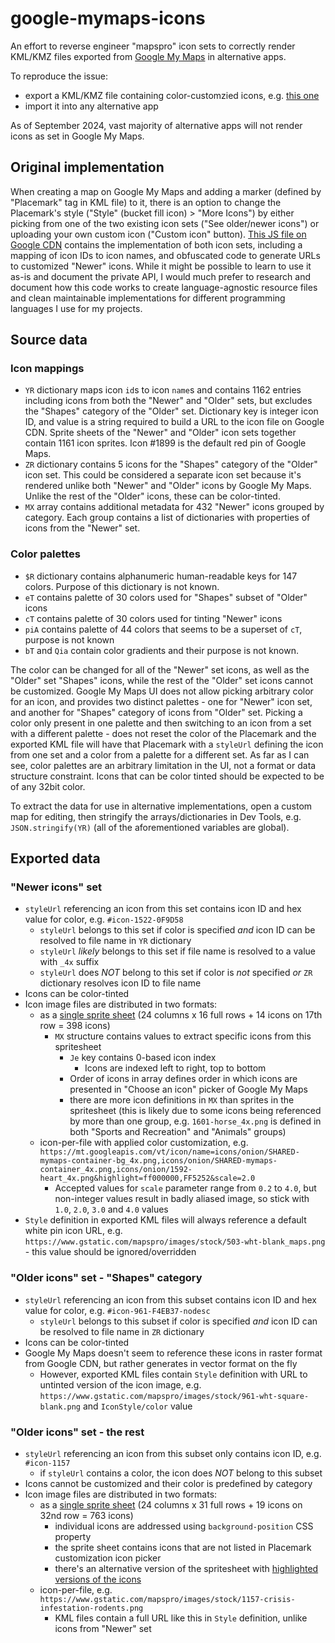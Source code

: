 # google-mymaps-icons

An effort to reverse engineer "mapspro" icon sets to correctly render KML/KMZ files exported from [Google My Maps](https://www.google.com/maps/d/) in alternative apps.

To reproduce the issue:

- export a KML/KMZ file containing color-customzied icons, e.g. [this one](https://www.google.com/maps/d/viewer?mid=1JKBG5M29xZP_Gl6QU4tQIeUD6MI&ll=55.5069850610042%2C25.60861000000001&z=15)
- import it into any alternative app

As of September 2024, vast majority of alternative apps will not render icons as set in Google My Maps.

## Original implementation

When creating a map on Google My Maps and adding a marker (defined by "Placemark" tag in KML file) to it, there is an option to change the Placemark's style ("Style" (bucket fill icon) > "More Icons") by either picking from one of the two existing icon sets ("See older/newer icons") or uploading your own custom icon ("Custom icon" button).
[This JS file on Google CDN](https://www.gstatic.com/mapspro/_/js/k=mapspro.mpid.en.htXxPIs22WQ.O/am=ACA/d=1/rs=ABjfnFWhAWDidD1z7xlmxZOQklbHy3456Q/m=mp_base,mp_edit) contains the implementation of both icon sets, including a mapping of icon IDs to icon names, and obfuscated code to generate URLs to customized "Newer" icons. While it might be possible to learn to use it as-is and document the private API, I would much prefer to research and document how this code works to create language-agnostic resource files and clean maintainable implementations for different programming languages I use for my projects.

## Source data

### Icon mappings

- `YR` dictionary maps icon `id`s to icon `name`s and contains 1162 entries including icons from both the "Newer" and "Older" sets, but excludes the "Shapes" category of the "Older" set. Dictionary key is integer icon ID, and value is a string required to build a URL to the icon file on Google CDN. Sprite sheets of the "Newer" and "Older" icon sets together contain 1161 icon sprites. Icon #1899 is the default red pin of Google Maps.
- `ZR` dictionary contains 5 icons for the "Shapes" category of the "Older" icon set. This could be considered a separate icon set because it's rendered unlike both "Newer" and "Older" icons by Google My Maps. Unlike the rest of the "Older" icons, these can be color-tinted.
- `MX` array contains additional metadata for 432 "Newer" icons grouped by category. Each group contains a list of dictionaries with properties of icons from the "Newer" set.

### Color palettes

- `$R` dictionary contains alphanumeric human-readable keys for 147 colors. Purpose of this dictionary is not known.
- `eT` contains palette of 30 colors used for "Shapes" subset of "Older" icons
- `cT` contains palette of 30 colors used for tinting "Newer" icons
- `piA` contains palette of 44 colors that seems to be a superset of `cT`, purpose is not known
- `bT` and `Qia` contain color gradients and their purpose is not known.

The color can be changed for all of the "Newer" set icons, as well as the "Older" set "Shapes" icons, while the rest of the "Older" set icons cannot be customized. Google My Maps UI does not allow picking arbitrary color for an icon, and provides two distinct palettes - one for "Newer" icon set, and another for "Shapes" category of icons from "Older" set. Picking a color only present in one palette and then switching to an icon from a set with a different palette - does not reset the color of the Placemark and the exported KML file will have that Placemark with a `styleUrl` defining the icon from one set and a color from a palette for a different set. As far as I can see, color palettes are an arbitrary limitation in the UI, not a format or data structure constraint. Icons that can be color tinted should be expected to be of any 32bit color.

To extract the data for use in alternative implementations, open a custom map for editing, then stringify the arrays/dictionaries in Dev Tools, e.g. `JSON.stringify(YR)` (all of the aforementioned variables are global).

## Exported data

### "Newer icons" set

- `styleUrl` referencing an icon from this set contains icon ID and hex value for color, e.g. `#icon-1522-0F9D58`
  - `styleUrl` belongs to this set if color is specified _and_ icon ID can be resolved to file name in `YR` dictionary
  - `styleUrl` _likely_ belongs to this set if file name is resolved to a value with `_4x` suffix
  - `styleUrl` does _NOT_ belong to this set if color is _not_ specified _or_ `ZR` dictionary resolves icon ID to file name
- Icons can be color-tinted
- Icon image files are distributed in two formats:
  - as a [single sprite sheet](https://www.gstatic.com/mapspro/images/stock/extended-icons5.png) (24 columns x 16 full rows + 14 icons on 17th row = 398 icons)
    - `MX` structure contains values to extract specific icons from this spritesheet
      - `Je` key contains 0-based icon index
        - Icons are indexed left to right, top to bottom
      - Order of icons in array defines order in which icons are presented in "Choose an icon" picker of Google My Maps
      - there are more icon definitions in `MX` than sprites in the spritesheet (this is likely due to some icons being referenced by more than one group, e.g. `1601-horse_4x.png` is defined in both "Sports and Recreation" and "Animals" groups)
  - icon-per-file with applied color customization, e.g. `https://mt.googleapis.com/vt/icon/name=icons/onion/SHARED-mymaps-container-bg_4x.png,icons/onion/SHARED-mymaps-container_4x.png,icons/onion/1592-heart_4x.png&highlight=ff000000,FF5252&scale=2.0`
    - Accepted values for `scale` parameter range from `0.2` to `4.0`, but non-integer values result in badly aliased image, so stick with `1.0`, `2.0`, `3.0` and `4.0` values
- `Style` definition in exported KML files will always reference a default white pin icon URL, e.g. `https://www.gstatic.com/mapspro/images/stock/503-wht-blank_maps.png` - this value should be ignored/overridden

### "Older icons" set - "Shapes" category

- `styleUrl` referencing an icon from this subset contains icon ID and hex value for color, e.g. `#icon-961-F4EB37-nodesc`
  - `styleUrl` belongs to this subset if color is specified _and_ icon ID can be resolved to file name in `ZR` dictionary
- Icons can be color-tinted
- Google My Maps doesn't seem to reference these icons in raster format from Google CDN, but rather generates in vector format on the fly
  - However, exported KML files contain `Style` definition with URL to untinted version of the icon image, e.g. `https://www.gstatic.com/mapspro/images/stock/961-wht-square-blank.png` and `IconStyle/color` value

### "Older icons" set - the rest

- `styleUrl` referencing an icon from this subset only contains icon ID, e.g. `#icon-1157`
  - if `styleUrl` contains a color, the icon does _NOT_ belong to this subset
- Icons cannot be customized and their color is predefined by category
- Icon image files are distributed in two formats:
  - as a [single sprite sheet](https://www.gstatic.com/mapspro/images/stock/extended-icons3.png) (24 columns x 31 full rows + 19 icons on 32nd row = 763 icons)
    - individual icons are addressed using `background-position` CSS property
    - the sprite sheet contains icons that are not listed in Placemark customization icon picker
    - there's an alternative version of the spritesheet with [highlighted versions of the icons](http://www.gstatic.com/mapspro/images/stock/extended-icons-highlight3.png)
  - icon-per-file, e.g. `https://www.gstatic.com/mapspro/images/stock/1157-crisis-infestation-rodents.png`
    - KML files contain a full URL like this in `Style` definition, unlike icons from "Newer" set
